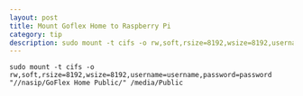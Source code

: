 ```yaml
---
layout: post
title: Mount Goflex Home to Raspberry Pi
category: tip
description: sudo mount -t cifs -o rw,soft,rsize=8192,wsize=8192,username=username,password=password "//nasip/GoFlex Home Public/" /media/Public
---
```


    sudo mount -t cifs -o rw,soft,rsize=8192,wsize=8192,username=username,password=password "//nasip/GoFlex Home Public/" /media/Public